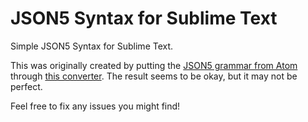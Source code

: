 # JSON5 Syntax for Sublime Text 

Simple JSON5 Syntax for Sublime Text.

This was originally created by putting the [JSON5 grammar from Atom](https://github.com/wiredmax/language-json5/blob/master/grammars/json5.cson) through [this converter](https://pitkley.dev/blog/atom-grammar-to-sublime-syntax/). The result seems to be okay, but it may not be perfect.

Feel free to fix any issues you might find!
